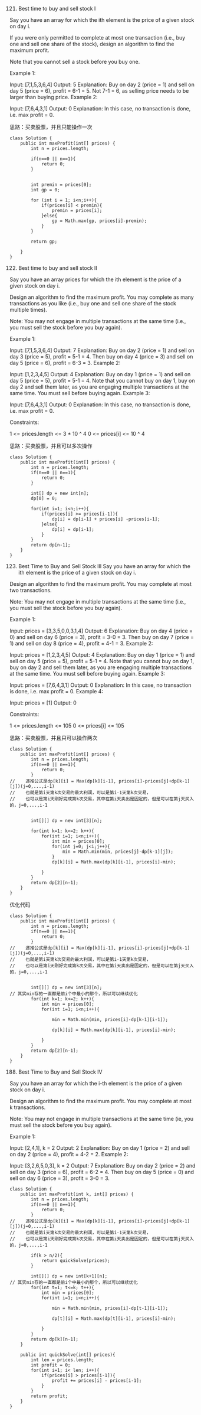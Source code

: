 121. Best time to buy and sell stock I

Say you have an array for which the ith element is the price of a given stock on day i.

If you were only permitted to complete at most one transaction (i.e., buy one and sell one share of the stock), design an algorithm to find the maximum profit.

Note that you cannot sell a stock before you buy one.

Example 1:

Input: [7,1,5,3,6,4]
Output: 5
Explanation: Buy on day 2 (price = 1) and sell on day 5 (price = 6), profit = 6-1 = 5.
             Not 7-1 = 6, as selling price needs to be larger than buying price.
Example 2:

Input: [7,6,4,3,1]
Output: 0
Explanation: In this case, no transaction is done, i.e. max profit = 0.

思路：买卖股票，并且只能操作一次

```
class Solution {
    public int maxProfit(int[] prices) {
        int n = prices.length;
        
        if(n==0 || n==1){
            return 0;
        }
        
        
        int premin = prices[0];
        int gp = 0;
        
        for (int i = 1; i<n;i++){
            if(prices[i] < premin){
                premin = prices[i];
            }else{
                gp = Math.max(gp, prices[i]-premin);
            }
        }
        
        return gp;
        
    }
}
```

122. Best time to buy and sell stock II

Say you have an array prices for which the ith element is the price of a given stock on day i.

Design an algorithm to find the maximum profit. You may complete as many transactions as you like (i.e., buy one and sell one share of the stock multiple times).

Note: You may not engage in multiple transactions at the same time (i.e., you must sell the stock before you buy again).

Example 1:

Input: [7,1,5,3,6,4]
Output: 7
Explanation: Buy on day 2 (price = 1) and sell on day 3 (price = 5), profit = 5-1 = 4.
             Then buy on day 4 (price = 3) and sell on day 5 (price = 6), profit = 6-3 = 3.
Example 2:

Input: [1,2,3,4,5]
Output: 4
Explanation: Buy on day 1 (price = 1) and sell on day 5 (price = 5), profit = 5-1 = 4.
             Note that you cannot buy on day 1, buy on day 2 and sell them later, as you are
             engaging multiple transactions at the same time. You must sell before buying again.
Example 3:

Input: [7,6,4,3,1]
Output: 0
Explanation: In this case, no transaction is done, i.e. max profit = 0.
 

Constraints:

1 <= prices.length <= 3 * 10 ^ 4
0 <= prices[i] <= 10 ^ 4

思路：买卖股票，并且可以多次操作
```
class Solution {
    public int maxProfit(int[] prices) {
        int n = prices.length;
        if(n==0 || n==1){
            return 0;
        }
        
        int[] dp = new int[n];
        dp[0] = 0;
        
        for(int i=1; i<n;i++){
            if(prices[i] >= prices[i-1]){
                dp[i] = dp[i-1] + prices[i] -prices[i-1];
            }else{
                dp[i] = dp[i-1];
            }
        }
        return dp[n-1];
    }
}
```

123. Best Time to Buy and Sell Stock III
Say you have an array for which the ith element is the price of a given stock on day i.

Design an algorithm to find the maximum profit. You may complete at most two transactions.

Note: You may not engage in multiple transactions at the same time (i.e., you must sell the stock before you buy again).

 

Example 1:

Input: prices = [3,3,5,0,0,3,1,4]
Output: 6
Explanation: Buy on day 4 (price = 0) and sell on day 6 (price = 3), profit = 3-0 = 3.
Then buy on day 7 (price = 1) and sell on day 8 (price = 4), profit = 4-1 = 3.
Example 2:

Input: prices = [1,2,3,4,5]
Output: 4
Explanation: Buy on day 1 (price = 1) and sell on day 5 (price = 5), profit = 5-1 = 4.
Note that you cannot buy on day 1, buy on day 2 and sell them later, as you are engaging multiple transactions at the same time. You must sell before buying again.
Example 3:

Input: prices = [7,6,4,3,1]
Output: 0
Explanation: In this case, no transaction is done, i.e. max profit = 0.
Example 4:

Input: prices = [1]
Output: 0
 

Constraints:

1 <= prices.length <= 105
0 <= prices[i] <= 105

思路：买卖股票，并且只可以操作两次

```
class Solution {
    public int maxProfit(int[] prices) {
        int n = prices.length;
        if(n==0 || n==1){
            return 0;
        }
//    递推公式是dp[k][i] = Max(dp[k][i-1], prices[i]-prices[j]+dp[k-1][j])(j=0,...,i-1)
//    也就是第i天第k次交易的最大利润，可以是第i-1天第k次交易，
//    也可以是第i天刚好完成第k次交易，其中在第i天卖出是固定的，但是可以在第j天买入的，j=0,...,i-1
        
        
        int[][] dp = new int[3][n];

        for(int k=1; k<=2; k++){
            for(int i=1; i<n;i++){
                int min = prices[0];
                for(int j=0; j<i;j++){
                    min = Math.min(min, prices[j]-dp[k-1][j]);
                }
                dp[k][i] = Math.max(dp[k][i-1], prices[i]-min);

            }
        }
        return dp[2][n-1];
    }
}
```

优化代码
```
class Solution {
    public int maxProfit(int[] prices) {
        int n = prices.length;
        if(n==0 || n==1){
            return 0;
        }
//    递推公式是dp[k][i] = Max(dp[k][i-1], prices[i]-prices[j]+dp[k-1][j])(j=0,...,i-1)
//    也就是第i天第k次交易的最大利润，可以是第i-1天第k次交易，
//    也可以是第i天刚好完成第k次交易，其中在第i天卖出是固定的，但是可以在第j天买入的，j=0,...,i-1
        
        
        int[][] dp = new int[3][n];
// 其实min存的一直都是前i个中最小的那个，所以可以继续优化
        for(int k=1; k<=2; k++){
            int min = prices[0];
            for(int i=1; i<n;i++){
                
                min = Math.min(min, prices[i]-dp[k-1][i-1]);
                
                dp[k][i] = Math.max(dp[k][i-1], prices[i]-min);

            }
        }
        return dp[2][n-1];
    }
}
```



188. Best Time to Buy and Sell Stock IV

Say you have an array for which the i-th element is the price of a given stock on day i.

Design an algorithm to find the maximum profit. You may complete at most k transactions.

Note:
You may not engage in multiple transactions at the same time (ie, you must sell the stock before you buy again).

Example 1:

Input: [2,4,1], k = 2
Output: 2
Explanation: Buy on day 1 (price = 2) and sell on day 2 (price = 4), profit = 4-2 = 2.
Example 2:

Input: [3,2,6,5,0,3], k = 2
Output: 7
Explanation: Buy on day 2 (price = 2) and sell on day 3 (price = 6), profit = 6-2 = 4.
             Then buy on day 5 (price = 0) and sell on day 6 (price = 3), profit = 3-0 = 3.

```
class Solution {
    public int maxProfit(int k, int[] prices) {
        int n = prices.length;
        if(n==0 || n==1){
            return 0;
        }
//    递推公式是dp[k][i] = Max(dp[k][i-1], prices[i]-prices[j]+dp[k-1][j])(j=0,...,i-1)
//    也就是第i天第k次交易的最大利润，可以是第i-1天第k次交易，
//    也可以是第i天刚好完成第k次交易，其中在第i天卖出是固定的，但是可以在第j天买入的，j=0,...,i-1
        
        if(k > n/2){
            return quickSolve(prices);
        }
        
        int[][] dp = new int[k+1][n];
// 其实min存的一直都是前i个中最小的那个，所以可以继续优化
        for(int t=1; t<=k; t++){
            int min = prices[0];
            for(int i=1; i<n;i++){
                
                min = Math.min(min, prices[i]-dp[t-1][i-1]);
                
                dp[t][i] = Math.max(dp[t][i-1], prices[i]-min);

            }
        }
        return dp[k][n-1];
    }
    
    public int quickSolve(int[] prices){
        int len = prices.length;
        int profit = 0;
        for(int i=1; i< len; i++){
            if(prices[i] > prices[i-1]){
                profit += prices[i] - prices[i-1];
            }
        }
        return profit;
    }
}
```
